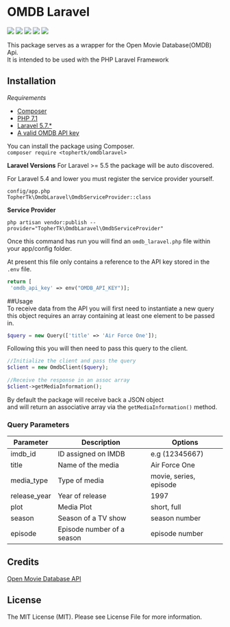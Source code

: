 # OMDB Laravel
![](https://img.shields.io/github/license/TopherTk/omdb-laravel.svg)
![](https://img.shields.io/github/downloads/TopherTk/omdb-laravel/total.svg)
![](https://img.shields.io/github/issues/tophertk/omdb-laravel.svg)
![](https://img.shields.io/github/languages/code-size/tophertk/omdb-laravel.svg)
![](https://img.shields.io/github/last-commit/tophertk/omdb-laravel.svg)

This package serves as a wrapper for the Open Movie Database(OMDB) Api.  
It is intended to be used with the PHP Laravel Framework  
  
## Installation  
  
*Requirements*  
* [Composer](https://getcomposer.org/)  
* [PHP 7.1](http://php.net/releases/7_1_0.php)  
* [Laravel 5.7.*](https://laravel.com)  
* [A valid OMDB API key](http://www.omdbapi.com/apikey.aspx)  
  
You can install the package using Composer.  
``composer require <tophertk/omdblaravel>``  

**Laravel Versions**
For Laravel >= 5.5 the package will be auto discovered.  
  
For Laravel 5.4 and lower you must register the service provider yourself.  

    config/app.php
    TopherTk\OmdbLaravel\OmdbServiceProvider::class 
  
**Service Provider** 
  
``php artisan vendor:publish --provider="TopherTk\OmdbLaravel\OmdbServiceProvider"``  

Once this command has run you will find an `omdb_laravel.php` file within your app/config folder.  
  
At present this file only contains a reference to the API key stored in the `.env` file.  
  
```php
return [  
 'omdb_api_key' => env("OMDB_API_KEY")];  
```   
##Usage  
To receive data from the API you will first need to instantiate a new query  
this object requires an array containing at least one element to be passed in.  
  
```php
$query = new Query(['title' => 'Air Force One']);  
```  
  
  
Following this you will then need to pass this query to the client.  
  
```php
//Initialize the client and pass the query  
$client = new OmdbClient($query);  
  
//Receive the response in an assoc array  
$client->getMediaInformation();  
```  
By default the package will receive back a JSON object  
and will return an associative array via the `getMediaInformation()` method.  
  
### Query Parameters  
| Parameter | Description | Options  
|---|---|---|  
| imdb_id      | ID assigned on IMDB       | e.g (12345667)  
| title        | Name of the media         | Air Force One  
| media_type   | Type of media             | movie, series, episode  
| release_year | Year of release           | 1997  
| plot         | Media Plot                | short, full  
| season       | Season of a TV show       | season number  
| episode      | Episode number of a season| episode number   
  
  
## Credits  
[Open Movie Database API](http://omdbapi.com)  
  
## License  
The MIT License (MIT). Please see License File for more information.